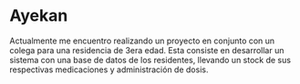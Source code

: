 # Ayekan
Actualmente me encuentro realizando un proyecto en conjunto con un colega para una residencia de 3era edad. Esta consiste en desarrollar un sistema con una base de datos de los residentes, llevando un stock de sus respectivas medicaciones y administración de dosis.
